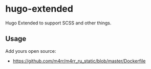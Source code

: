 # hugo-extended

Hugo Extended to support SCSS and other things.

## Usage

Add yours open source:

- https://github.com/m4rr/m4rr_ru_static/blob/master/Dockerfile
